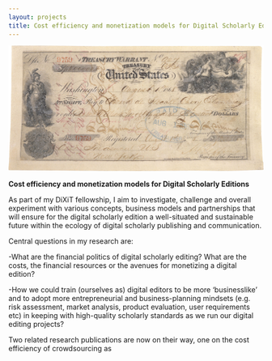```yaml
---
layout: projects
title: Cost efficiency and monetization models for Digital Scholarly Editions
---
```

<img src="../images/DSEcosts.jpg" width="600"/>

**Cost efficiency and monetization models for Digital Scholarly Editions**

As part of my DiXiT fellowship, I aim to investigate, challenge and overall experiment with various concepts, business models and partnerships that will ensure for the digital scholarly edition a well-situated and sustainable future within the ecology of digital scholarly publishing and communication.

Central questions in my research are:

-What are the financial politics of digital scholarly editing?  What are the costs, the financial resources or the avenues for monetizing a digital edition?

-How we could train (ourselves as) digital editors to be more ‘businesslike’ and to adopt more entrepreneurial and business-planning mindsets (e.g. risk assessment, market analysis, product evaluation, user requirements etc) in keeping with high-quality scholarly standards as we run our digital editing projects?

Two related research publications are now on their way, one on the cost efficiency of crowdsourcing as

